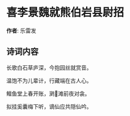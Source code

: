 # 喜李景魏就熊伯岩县尉招

**作者**: 乐雷发

## 诗词内容

长歌白石草庐深，今抱园丝就赏音。

温饱不为儿辈计，行藏端在古人心。

鳣鱼堂上春开账，㶉𫛶滩前夜对衾。

拟挂奚囊梅下听，谪仙应共隠仙吟。

